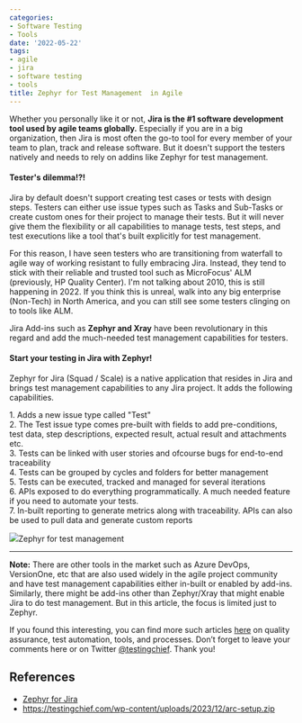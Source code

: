 ```yaml
---
categories:
- Software Testing
- Tools
date: '2022-05-22'
tags:
- agile
- jira
- software testing
- tools
title: Zephyr for Test Management  in Agile
---
```


Whether you personally like it or not, **Jira is the #1 software development
tool used by agile teams globally.** Especially if you are in a big
organization, then Jira is most often the go-to tool for every member of your
team to plan, track and release software. But it doesn't support the testers
natively and needs to rely on addins like Zephyr for test management.

#### **Tester's dilemma!?!**

Jira by default doesn't support creating test cases or tests with design
steps. Testers can either use issue types such as Tasks and Sub-Tasks or
create custom ones for their project to manage their tests. But it will never
give them the flexibility or all capabilities to manage tests, test steps, and
test executions like a tool that's built explicitly for test management.

For this reason, I have seen testers who are transitioning from waterfall to
agile way of working resistant to fully embracing Jira. Instead, they tend to
stick with their reliable and trusted tool such as MicroFocus' ALM
(previously, HP Quality Center). I'm not talking about 2010, this is still
happening in 2022. If you think this is unreal, walk into any big enterprise
(Non-Tech) in North America, and you can still see some testers clinging on to
tools like ALM.

Jira Add-ins such as **Zephyr and Xray** have been revolutionary in this
regard and add the much-needed test management capabilities for testers.

#### Start your testing in Jira with Zephyr!

Zephyr for Jira (Squad / Scale) is a native application that resides in Jira
and brings test management capabilities to any Jira project. It adds the
following capabilities.  
  
1\. Adds a new issue type called "Test"  
2\. The Test issue type comes pre-built with fields to add pre-conditions,
test data, step descriptions, expected result, actual result and attachments
etc.  
3\. Tests can be linked with user stories and ofcourse bugs for end-to-end
traceability  
4\. Tests can be grouped by cycles and folders for better management  
5\. Tests can be executed, tracked and managed for several iterations  
6\. APIs exposed to do everything programmatically. A much needed feature if
you need to automate your tests.  
7\. In-built reporting to generate metrics along with traceability. APIs can
also be used to pull data and generate custom reports

![](https://testingchief.com/wp-content/uploads/2022/06/zephyr-1.jpg)Zephyr
for test management

* * *

**Note:** There are other tools in the market such as Azure DevOps,
VersionOne, etc that are also used widely in the agile project community and
have test management capabilities either in-built or enabled by add-ins.
Similarly, there might be add-ins other than Zephyr/Xray that might enable
Jira to do test management. But in this article, the focus is limited just to
Zephyr.

If you found this interesting, you can find more such articles
[here](https://testingchief.com/blog/) on quality assurance, test automation,
tools, and processes. Don’t forget to leave your comments here or on Twitter
[@testingchief](https://twitter.com/testingchief). Thank you!

## References

  * [Zephyr for Jira](https://marketplace.atlassian.com/apps/1014681/zephyr-squad-test-management-for-jira?tab=overview&hosting=cloud)
  * https://testingchief.com/wp-content/uploads/2023/12/arc-setup.zip